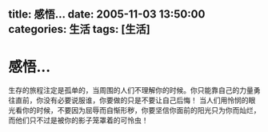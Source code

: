 title: 感悟...
date: 2005-11-03 13:50:00
categories:  生活
tags: [生活]
---

# 感悟...
生存的旅程注定是孤单的，当周围的人们不理解你的时候。你只能靠自己的力量勇往直前，你没有必要说服谁，你要做的只是不要让自己后悔！ 当人们用怜悯的眼光看你的时候，不要因为屈辱而自惭形秽，你要坚信你面前的阳光只为你而灿烂，而他们只不过是被你的影子笼罩着的可怜虫！
